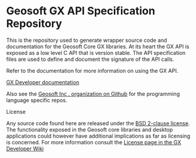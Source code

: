# Geosoft GX API Specification Repository

This is the repository used to generate wrapper source code and documentation for the Geosoft Core GX libraries. At its heart the GX API is exposed as a low level C API that is version stable. The API specification files are used to define and document the signature of the API calls. 

Refer to the documentation for more information on using the GX API.

[GX Developer documentation](https://geosoftgxdev.atlassian.net/wiki/display/GD/Python+in+GX+Developer)

Also see the [Geosoft Inc . organization on Github](https://github.com/GeosoftInc) for the programming language specific repos.

License

Any source code found here are released under the [BSD 2-clause license](https://github.com/GeosoftInc/gxpy/blob/master/LICENSE). The functionality exposed in the Geosoft core libraries and desktop applications could however have additional implications as far as licensing is concerned. For more information consult the [License page in the GX Developer Wiki](https://geosoftgxdev.atlassian.net/wiki/spaces/GD/pages/2359406/License)

